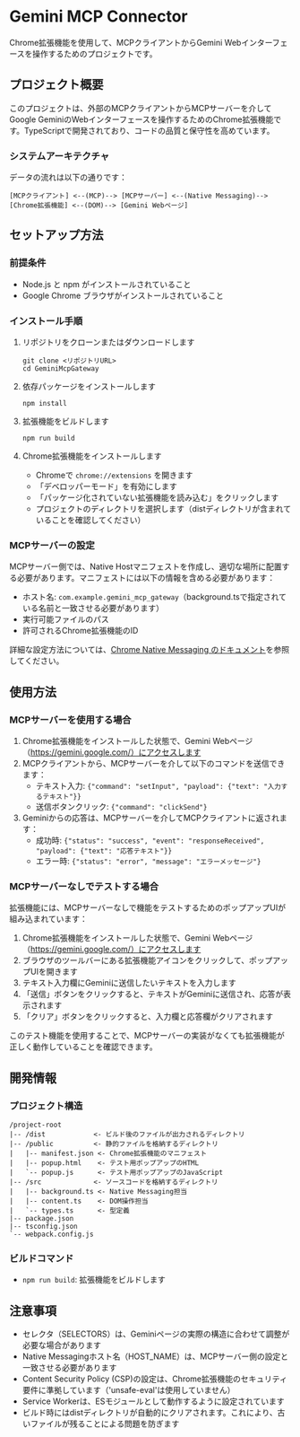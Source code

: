 # Gemini MCP Connector

Chrome拡張機能を使用して、MCPクライアントからGemini Webインターフェースを操作するためのプロジェクトです。

## プロジェクト概要

このプロジェクトは、外部のMCPクライアントからMCPサーバーを介してGoogle GeminiのWebインターフェースを操作するためのChrome拡張機能です。TypeScriptで開発されており、コードの品質と保守性を高めています。

### システムアーキテクチャ

データの流れは以下の通りです：

`[MCPクライアント] <--(MCP)--> [MCPサーバー] <--(Native Messaging)--> [Chrome拡張機能] <--(DOM)--> [Gemini Webページ]`

## セットアップ方法

### 前提条件

- Node.js と npm がインストールされていること
- Google Chrome ブラウザがインストールされていること

### インストール手順

1. リポジトリをクローンまたはダウンロードします
   ```
   git clone <リポジトリURL>
   cd GeminiMcpGateway
   ```

2. 依存パッケージをインストールします
   ```
   npm install
   ```

3. 拡張機能をビルドします
   ```
   npm run build
   ```

4. Chrome拡張機能をインストールします
   - Chromeで `chrome://extensions` を開きます
   - 「デベロッパーモード」を有効にします
   - 「パッケージ化されていない拡張機能を読み込む」をクリックします
   - プロジェクトのディレクトリを選択します（distディレクトリが含まれていることを確認してください）

### MCPサーバーの設定

MCPサーバー側では、Native Hostマニフェストを作成し、適切な場所に配置する必要があります。マニフェストには以下の情報を含める必要があります：

- ホスト名: `com.example.gemini_mcp_gateway`（background.tsで指定されている名前と一致させる必要があります）
- 実行可能ファイルのパス
- 許可されるChrome拡張機能のID

詳細な設定方法については、[Chrome Native Messaging のドキュメント](https://developer.chrome.com/docs/apps/nativeMessaging)を参照してください。

## 使用方法

### MCPサーバーを使用する場合

1. Chrome拡張機能をインストールした状態で、Gemini Webページ（https://gemini.google.com/）にアクセスします
2. MCPクライアントから、MCPサーバーを介して以下のコマンドを送信できます：
   - テキスト入力: `{"command": "setInput", "payload": {"text": "入力するテキスト"}}`
   - 送信ボタンクリック: `{"command": "clickSend"}`
3. Geminiからの応答は、MCPサーバーを介してMCPクライアントに返されます：
   - 成功時: `{"status": "success", "event": "responseReceived", "payload": {"text": "応答テキスト"}}`
   - エラー時: `{"status": "error", "message": "エラーメッセージ"}`

### MCPサーバーなしでテストする場合

拡張機能には、MCPサーバーなしで機能をテストするためのポップアップUIが組み込まれています：

1. Chrome拡張機能をインストールした状態で、Gemini Webページ（https://gemini.google.com/）にアクセスします
2. ブラウザのツールバーにある拡張機能アイコンをクリックして、ポップアップUIを開きます
3. テキスト入力欄にGeminiに送信したいテキストを入力します
4. 「送信」ボタンをクリックすると、テキストがGeminiに送信され、応答が表示されます
5. 「クリア」ボタンをクリックすると、入力欄と応答欄がクリアされます

このテスト機能を使用することで、MCPサーバーの実装がなくても拡張機能が正しく動作していることを確認できます。

## 開発情報

### プロジェクト構造

```
/project-root
|-- /dist            <- ビルド後のファイルが出力されるディレクトリ
|-- /public          <- 静的ファイルを格納するディレクトリ
|   |-- manifest.json <- Chrome拡張機能のマニフェスト
|   |-- popup.html    <- テスト用ポップアップのHTML
|   `-- popup.js      <- テスト用ポップアップのJavaScript
|-- /src             <- ソースコードを格納するディレクトリ
|   |-- background.ts <- Native Messaging担当
|   |-- content.ts    <- DOM操作担当
|   `-- types.ts      <- 型定義
|-- package.json
|-- tsconfig.json
`-- webpack.config.js
```

### ビルドコマンド

- `npm run build`: 拡張機能をビルドします

## 注意事項

- セレクタ（SELECTORS）は、Geminiページの実際の構造に合わせて調整が必要な場合があります
- Native Messagingホスト名（HOST_NAME）は、MCPサーバー側の設定と一致させる必要があります
- Content Security Policy (CSP)の設定は、Chrome拡張機能のセキュリティ要件に準拠しています（'unsafe-eval'は使用していません）
- Service Workerは、ESモジュールとして動作するように設定されています
- ビルド時にはdistディレクトリが自動的にクリアされます。これにより、古いファイルが残ることによる問題を防ぎます
